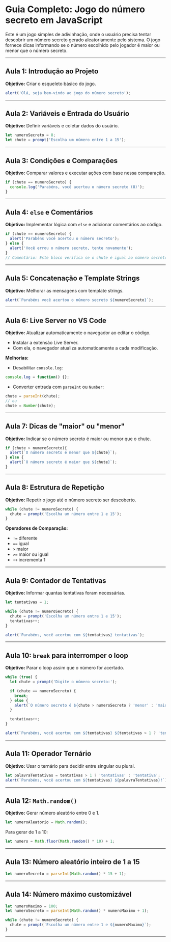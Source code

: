 # Guia Completo: Jogo do número secreto em JavaScript

Este é um jogo simples de adivinhação, onde o usuário precisa tentar descobrir um número secreto gerado aleatoriamente pelo sistema. O jogo fornece dicas informando se o número escolhido pelo jogador é maior ou menor que o número secreto.

---

## Aula 1: Introdução ao Projeto

**Objetivo:** Criar o esqueleto básico do jogo.

```javascript
alert('Olá, seja bem-vindo ao jogo do número secreto');
```

---

## Aula 2: Variáveis e Entrada do Usuário

**Objetivo:** Definir variáveis e coletar dados do usuário.

```javascript
let numeroSecreto = 8;
let chute = prompt('Escolha um número entre 1 a 15');
```

---

## Aula 3: Condições e Comparações

**Objetivo:** Comparar valores e executar ações com base nessa comparação.

```javascript
if (chute == numeroSecreto) {
  console.log('Parabéns, você acertou o número secreto (8)');
}
```

---

## Aula 4: `else` e Comentários

**Objetivo:** Implementar lógica com `else` e adicionar comentários ao código.

```javascript
if (chute == numeroSecreto) {
  alert('Parabéns você acertou o número secreto');
} else {
  alert('Você errou o número secreto, tente novamente');
}
// Comentário: Este bloco verifica se o chute é igual ao número secreto.
```

---

## Aula 5: Concatenação e Template Strings

**Objetivo:** Melhorar as mensagens com template strings.

```javascript
alert(`Parabéns você acertou o número secreto ${numeroSecreto}`);
```

---

## Aula 6: Live Server no VS Code

**Objetivo:** Atualizar automaticamente o navegador ao editar o código.

- Instalar a extensão Live Server.
- Com ela, o navegador atualiza automaticamente a cada modificação.

**Melhorias:**

- Desabilitar `console.log`:  
```javascript
console.log = function() {};
```
- Converter entrada com `parseInt` ou `Number`:  
```javascript
chute = parseInt(chute);
// ou
chute = Number(chute);
```

---

## Aula 7: Dicas de "maior" ou "menor"

**Objetivo:** Indicar se o número secreto é maior ou menor que o chute.

```javascript
if (chute > numeroSecreto){
  alert(`O número secreto é menor que ${chute}`);
} else {
  alert(`O número secreto é maior que ${chute}`);
}
```

---

## Aula 8: Estrutura de Repetição

**Objetivo:** Repetir o jogo até o número secreto ser descoberto.

```javascript
while (chute != numeroSecreto) {
  chute = prompt('Escolha um número entre 1 e 15');
}
```

**Operadores de Comparação:**
- `!=` diferente  
- `==` igual  
- `>` maior  
- `>=` maior ou igual  
- `++` incrementa 1

---

## Aula 9: Contador de Tentativas

**Objetivo:** Informar quantas tentativas foram necessárias.

```javascript
let tentativas = 1;

while (chute != numeroSecreto) {
  chute = prompt('Escolha um número entre 1 e 15');
  tentativas++;
}

alert(`Parabéns, você acertou com ${tentativas} tentativas`);
```

---

## Aula 10: `break` para interromper o loop

**Objetivo:** Parar o loop assim que o número for acertado.

```javascript
while (true) {
  let chute = prompt('Digite o número secreto:');

  if (chute == numeroSecreto) {
    break;
  } else {
    alert(`O número secreto é ${chute > numeroSecreto ? 'menor' : 'maior'} que ${chute}`);
  }

  tentativas++;
}

alert(`Parabéns, você acertou com ${tentativas} ${tentativas > 1 ? 'tentativas' : 'tentativa'}!`);
```

---

## Aula 11: Operador Ternário

**Objetivo:** Usar o ternário para decidir entre singular ou plural.

```javascript
let palavraTentativas = tentativas > 1 ? 'tentativas' : 'tentativa';
alert(`Parabéns, você acertou com ${tentativas} ${palavraTentativas}!`);
```

---

## Aula 12: `Math.random()`

**Objetivo:** Gerar número aleatório entre 0 e 1.

```javascript
let numeroAleatorio = Math.random();
```

Para gerar de 1 a 10:

```javascript
let numero = Math.floor(Math.random() * 10) + 1;
```

---

## Aula 13: Número aleatório inteiro de 1 a 15

```javascript
let numeroSecreto = parseInt(Math.random() * 15 + 1);
```

---

## Aula 14: Número máximo customizável

```javascript
let numeroMaximo = 100;
let numeroSecreto = parseInt(Math.random() * numeroMaximo + 1);

while (chute != numeroSecreto) {
  chute = prompt(`Escolha um número entre 1 e ${numeroMaximo}`);
}
```

---
